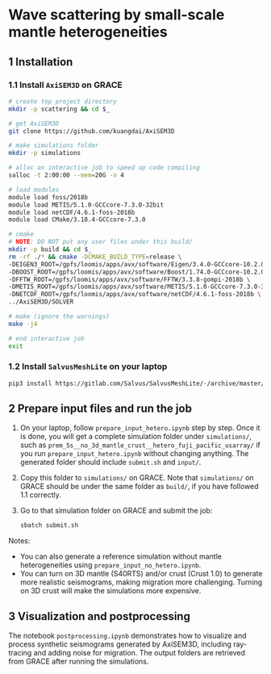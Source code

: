 # Wave scattering by small-scale mantle heterogeneities

## 1 Installation

### 1.1 Install `AxiSEM3D` on GRACE

```bash
# create top project directory
mkdir -p scattering && cd $_

# get AxiSEM3D
git clone https://github.com/kuangdai/AxiSEM3D

# make simulations folder
mkdir -p simulations

# alloc an interactive job to speed up code compiling
salloc -t 2:00:00 --mem=20G -n 4

# load modules
module load foss/2018b
module load METIS/5.1.0-GCCcore-7.3.0-32bit
module load netCDF/4.6.1-foss-2018b
module load CMake/3.18.4-GCCcore-7.3.0

# cmake
# NOTE: DO NOT put any user files under this build/
mkdir -p build && cd $_
rm -rf ./* && cmake -DCMAKE_BUILD_TYPE=release \
-DEIGEN3_ROOT=/gpfs/loomis/apps/avx/software/Eigen/3.4.0-GCCcore-10.2.0/include \
-DBOOST_ROOT=/gpfs/loomis/apps/avx/software/Boost/1.74.0-GCCcore-10.2.0 \
-DFFTW_ROOT=/gpfs/loomis/apps/avx/software/FFTW/3.3.8-gompi-2018b \
-DMETIS_ROOT=/gpfs/loomis/apps/avx/software/METIS/5.1.0-GCCcore-7.3.0-32bi \
-DNETCDF_ROOT=/gpfs/loomis/apps/avx/software/netCDF/4.6.1-foss-2018b \
../AxiSEM3D/SOLVER

# make (ignore the warnings)
make -j4

# end interactive job
exit
```

### 1.2 Install `SalvusMeshLite` on your laptop
```bash
pip3 install https://gitlab.com/Salvus/SalvusMeshLite/-/archive/master/SalvusMeshLite-master.zip
```

## 2 Prepare input files and run the job
1. On your laptop, follow `prepare_input_hetero.ipynb` step by step. 
Once it is done, you will get a complete simulation folder under `simulations/`, 
such as `prem_5s__no_3d_mantle_crust__hetero_fuji_pacific_usarray/` if you run
`prepare_input_hetero.ipynb` without changing anything. 
The generated folder should include `submit.sh` and `input/`.

2. Copy this folder to `simulations/` on GRACE. 
Note that `simulations/` on GRACE should be under the same folder as `build/`, 
if you have followed 1.1 correctly.

3. Go to that simulation folder on GRACE and submit the job:
    ```bash
    sbatch submit.sh
    ```
Notes: 
* You can also generate a reference simulation without mantle heterogeneities
using `prepare_input_no_hetero.ipynb`.
* You can turn on 3D mantle (S40RTS) and/or crust (Crust 1.0) to generate more 
realistic seismograms, making migration more challenging. Turning on 3D crust
will make the simulations more expensive.


## 3 Visualization and postprocessing
The notebook `postprocessing.ipynb` demonstrates how to visualize and 
process synthetic seismograms generated by AxiSEM3D, including ray-tracing
and adding noise for migration. The output folders are retrieved from GRACE
after running the simulations.

